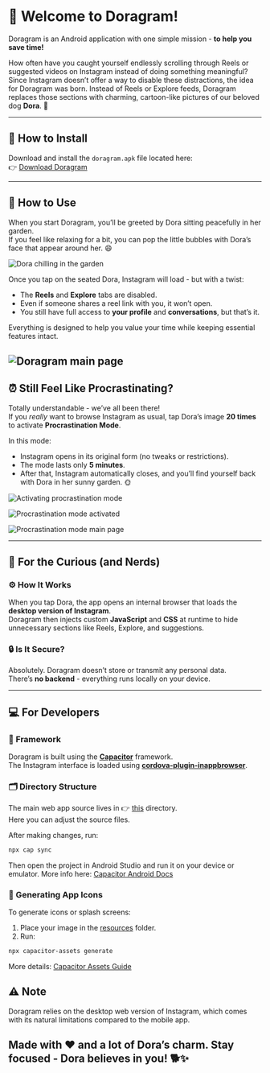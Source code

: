# 🐾 Welcome to **Doragram!**

Doragram is an Android application with one simple mission - **to help you save time!**

How often have you caught yourself endlessly scrolling through Reels or suggested videos on Instagram instead of doing something meaningful? Since Instagram doesn’t offer a way to disable these distractions, the idea for Doragram was born. Instead of Reels or Explore feeds, Doragram replaces those sections with charming, cartoon-like pictures of our beloved dog **Dora**. 🐶

---

## 📲 How to Install
Download and install the `doragram.apk` file located here:  
👉 [Download Doragram](release/doragram.apk)

---

## 🌼 How to Use

When you start Doragram, you’ll be greeted by Dora sitting peacefully in her garden.  
If you feel like relaxing for a bit, you can pop the little bubbles with Dora’s face that appear around her. 😄

![Dora chilling in the garden](/expose/welcome_page.png "Dora - your productivity buddy 🐾")

Once you tap on the seated Dora, Instagram will load - but with a twist:

- The **Reels** and **Explore** tabs are disabled.  
- Even if someone shares a reel link with you, it won’t open.  
- You still have full access to **your profile** and **conversations**, but that’s it.

Everything is designed to help you value your time while keeping essential features intact.

![Doragram main page](/expose/doragram_main_page.jpg)
---

## ⏰ Still Feel Like Procrastinating?

Totally understandable - we’ve all been there!  
If you *really* want to browse Instagram as usual, tap Dora’s image **20 times** to activate **Procrastination Mode**.  

In this mode:
- Instagram opens in its original form (no tweaks or restrictions).  
- The mode lasts only **5 minutes**.  
- After that, Instagram automatically closes, and you’ll find yourself back with Dora in her sunny garden. 🌞

![Activating procrastination mode](/expose/activate_procrastination.jpg)

![Procrastination mode activated](/expose/procrastination_welcome_modal.jpg)

![Procrastination mode main page](/expose/procrastination_page.png)


---

## 🧠 For the Curious (and Nerds)

### ⚙️ How It Works
When you tap Dora, the app opens an internal browser that loads the **desktop version of Instagram**.  
Doragram then injects custom **JavaScript** and **CSS** at runtime to hide unnecessary sections like Reels, Explore, and suggestions.

### 🔒 Is It Secure?
Absolutely. Doragram doesn’t store or transmit any personal data.  
There’s **no backend** - everything runs locally on your device.

---

## 💻 For Developers

### 🧩 Framework
Doragram is built using the **[Capacitor](https://capacitorjs.com/)** framework.  
The Instagram interface is loaded using **[cordova-plugin-inappbrowser](https://github.com/apache/cordova-plugin-inappbrowser)**.

### 🗂 Directory Structure

The main web app source lives in 👉 [this](/dist/) directory.  
Here you can adjust the source files.

After making changes, run:

```bash
npx cap sync
```

Then open the project in Android Studio and run it on your device or emulator.
More info here: [Capacitor Android Docs](https://capacitorjs.com/docs/android)

### 🧿 Generating App Icons
To generate icons or splash screens:
1. Place your image in the [resources](/resources/) folder.
2. Run:
``` bash
npx capacitor-assets generate
```
More details: [Capacitor Assets Guide](https://capacitorjs.com/docs/guides/splash-screens-and-icons)

## ⚠️ Note
Doragram relies on the desktop web version of Instagram, which comes with its natural limitations compared to the mobile app.

<h2><strong>Made with ❤️ and a lot of Dora’s charm. Stay focused - Dora believes in you! 🐕✨</strong></h2>